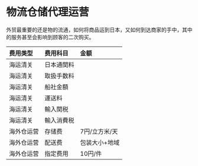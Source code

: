 # 物流仓储代理运营

外贸最重要的还是物的流通，如何将商品运到日本，又如何到达商家的手中，其中的服务甚至会影响到顾客的二次购买。

| 费用类型 | 费用科目 | 金额 |
| :--- | :--- | :--- |
| 海运清关 | 日本通関料 |  |
| 海运清关 | 取扱手数料 |  |
| 海运清关 | 船社金額 |  |
| 海运清关 | 運送料 |  |
| 海运清关 | 輸入関税 |  |
| 海运清关 | 輸入消費税 |  |
| 海外仓运营 | 存储费 | 7円/立方米/天 |
| 海外仓运营 | 配送费 | 包装大小+地域 |
| 海外仓运营 | 指定费用 | 10円/件 |



